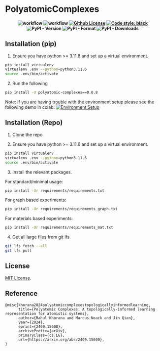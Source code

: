 # PolyatomicComplexes

<h4 align="center">
  
![workflow](https://github.com/rahulkhorana/PolyatomicComplexes/actions/workflows/build.yml/badge.svg)
![workflow](https://github.com/rahulkhorana/PolyatomicComplexes/actions/workflows/ci.yml/badge.svg)
[![Github License](https://img.shields.io/badge/License-MIT%202.0-blue.svg)](https://opensource.org/licenses/MIT)
[![Code style: black](https://img.shields.io/badge/code%20style-black-000000.svg)](https://github.com/psf/black)
![PyPI - Version](https://img.shields.io/pypi/v/polyatomic-complexes?style=plastic&logo=%233775A9&logoSize=auto&labelColor=%233775A9&color=%23e1ad01&link=https%3A%2F%2Fpypi.org%2Fproject%2Fpolyatomic-complexes%2F0.0.8%2F)
![PyPI - Format](https://img.shields.io/pypi/format/polyatomic-complexes)
![PyPI - Downloads](https://img.shields.io/pypi/dm/polyatomic-complexes)

</h4>

## Installation (pip)

1. Ensure you have python >= 3.11.6 and set up a virtual environment.
```sh
pip install virtualenv
virtualenv .env --python=python3.11.6
source .env/bin/activate
```
2. Run the following
```sh
pip install -U polyatomic-complexes==0.0.8
```
Note: If you are having trouble with the environment setup please see the following demo in colab:
[![Environment Setup](https://colab.research.google.com/assets/colab-badge.svg)](https://colab.research.google.com/drive/1m9AXhypRekLd0Lbomaff4UN8xkX28Cao#scrollTo=uvnToYOTGD3K)




## Installation (Repo)

1. Clone the repo.

2. Ensure you have python >= 3.11.6 and set up a virtual environment.
```sh
pip install virtualenv
virtualenv .env --python=python3.11.6
source .env/bin/activate
```

3. Install the relevant packages.

For standard/minimal usage:
```sh
pip install -Ur requirements/requirements.txt
```

For graph based experiments:
```sh
pip install -Ur requirements/requirements_graph.txt
```

For materials based experiments:
```sh
pip install -Ur requirements/requirements_mat.txt
```

4. Get all large files from git lfs

```sh
git lfs fetch --all
git lfs pull
```


## License

[MIT License](https://github.com/rahulkhorana/PolyatomicComplexes/blob/master/LICENSE).

## Reference

```
@misc{khorana2024polyatomiccomplexestopologicallyinformedlearning,
      title={Polyatomic Complexes: A topologically-informed learning representation for atomistic systems}, 
      author={Rahul Khorana and Marcus Noack and Jin Qian},
      year={2024},
      eprint={2409.15600},
      archivePrefix={arXiv},
      primaryClass={cs.LG},
      url={https://arxiv.org/abs/2409.15600}, 
}

```
